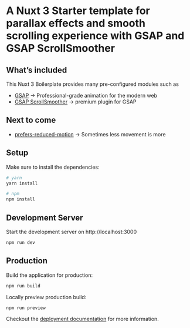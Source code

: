 # A Nuxt 3 Starter template for parallax effects and smooth scrolling experience with GSAP and GSAP ScrollSmoother

## What’s included

This Nuxt 3 Boilerplate provides many pre-configured modules such as

-   [GSAP](https://greensock.com/docs/) → Professional-grade animation for the modern web
-   [GSAP ScrollSmoother](https://greensock.com/scrollsmoother/) → premium plugin for GSAP

## Next to come

-   [prefers-reduced-motion](https://web.dev/prefers-reduced-motion/) → Sometimes less movement is more

## Setup

Make sure to install the dependencies:

```bash
# yarn
yarn install

# npm
npm install
```

## Development Server

Start the development server on http://localhost:3000

```bash
npm run dev
```

## Production

Build the application for production:

```bash
npm run build
```

Locally preview production build:

```bash
npm run preview
```

Checkout the [deployment documentation](https://v3.nuxtjs.org/guide/deploy/presets) for more information.
